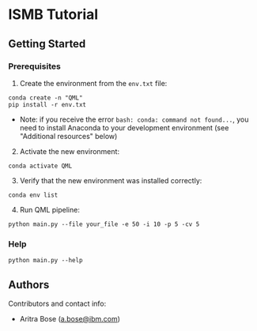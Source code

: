 # ISMB Tutorial

## Getting Started

### Prerequisites
1. Create the environment from the `env.txt` file:
```
conda create -n "QML" 
pip install -r env.txt
```
* Note: if you receive the error `bash: conda: command not found...`, you need to install Anaconda to your development environment (see "Additional resources" below)
2. Activate the new environment:
```
conda activate QML
```
3. Verify that the new environment was installed correctly:
```
conda env list
```
<!-- * Additional resources:
   * [Connect to computing cluster](http://ccc.pok.ibm.com:1313/gettingstarted/newusers/connecting/)
   * [Set up / install Anaconda on remote linux server](https://kengchichang.com/post/conda-linux/)
   * [Set up remote development environment using VSCode](https://code.visualstudio.com/docs/remote/ssh) -->

<a name="running_comical"></a>
<!-- ### Running QML -->

<!-- [![Notebook Template][notebook]](#running_comical) -->

<!-- 1. Request resources from computing cluster:
```
jbsub -cores 2+1 -q x86_1h -mem 5g -interactive bash
```
OR
Submit your job without the interactive session (shown later).  -->

<!-- 2. Activate the new environment:
```
conda activate QML
``` -->
4. Run QML pipeline:
```
python main.py --file your_file -e 50 -i 10 -p 5 -cv 5
```


### Help
```
python main.py --help
```

## Authors

Contributors and contact info:

* Aritra Bose (a.bose@ibm.com)
